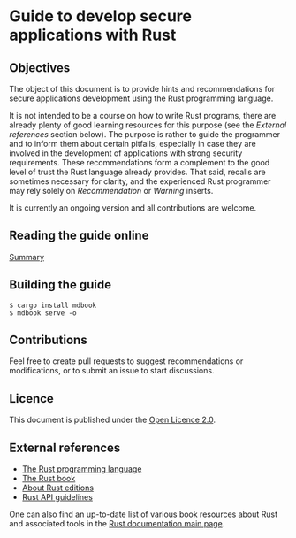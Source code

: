 # Guide to develop secure applications with Rust

## Objectives

The object of this document is to provide hints and recommendations for secure
applications development using the Rust programming language.

It is not intended to be a course on how to write Rust programs, there are
already plenty of good learning resources for this purpose (see the *External
references* section below). The purpose is rather to guide the programmer and to
inform them about certain pitfalls, especially in case they are involved in the
development of applications with strong security requirements.  These
recommendations form a complement to the good level of trust the Rust language
already provides. That said, recalls are sometimes necessary for clarity, and
the experienced Rust programmer may rely solely on *Recommendation* or *Warning*
inserts.

It is currently an ongoing version and all contributions are welcome.

## Reading the guide online

[Summary](./src/SUMMARY.md)

## Building the guide

```
$ cargo install mdbook
$ mdbook serve -o
```

## Contributions

Feel free to create pull requests to suggest recommendations or modifications,
or to submit an issue to start discussions.

## Licence

This document is published under the [Open Licence 2.0](LICENCE.md).

## External references

- [The Rust programming language](https://www.rust-lang.org)
- [The Rust book](https://doc.rust-lang.org/stable/book)
- [About Rust editions](https://rust-lang-nursery.github.io/edition-guide)
- [Rust API guidelines](https://rust-lang-nursery.github.io/api-guidelines)

One can also find an up-to-date list of various book resources about Rust and
associated tools in the [Rust documentation main
page](https://doc.rust-lang.org).
